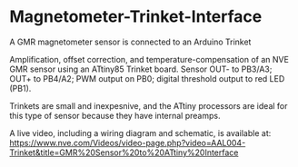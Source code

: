 # Magnetometer-Trinket-Interface
A GMR magnetometer sensor is connected to an Arduino Trinket

Amplification, offset correction, and temperature-compensation of 
an NVE GMR sensor using an ATtiny85 Trinket board. Sensor OUT- to PB3/A3; 
OUT+ to PB4/A2; PWM output on PB0; digital threshold output to red LED (PB1).

Trinkets are small and inexpesnive, and the ATtiny processors are ideal
for this type of sensor because they have internal preamps.

A live video, including a wiring diagram and schematic, is available at:
https://www.nve.com/Videos/video-page.php?video=AAL004-Trinket&title=GMR%20Sensor%20to%20ATtiny%20Interface
